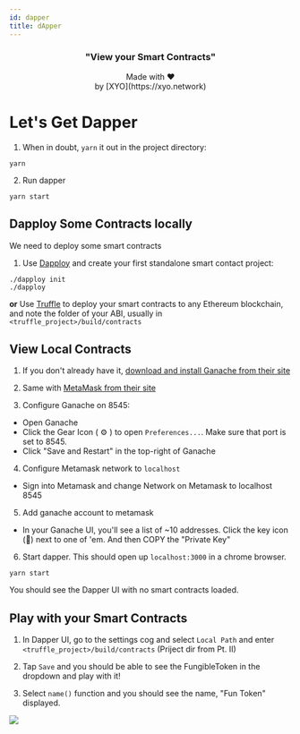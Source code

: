 ```yaml
---
id: dapper
title: dApper
---
```



<h3 align="center">
  "View your Smart Contracts"
</h3>
<p align="center">
  Made with ❤️
  <br/>by [XYO](https://xyo.network)
</p>

# Let's Get Dapper

1. When in doubt, `yarn` it out in the project directory:
```
yarn
```

2. Run dapper
```
yarn start
```

## Dapploy Some Contracts locally

We need to deploy some smart contracts

1. Use [Dapploy](https://github.com/XYOracleNetwork/tool-dappdeployer-node) and create your first standalone smart contact project:
```
./dapploy init
./dapploy
``` 

**or** Use [Truffle](https://truffleframework.com) to deploy your smart contracts to any Ethereum blockchain, and note the folder of your ABI, usually in `<truffle_project>/build/contracts`

## View Local Contracts

1. If you don't already have it, [download and install Ganache from their site](https://truffleframework.com/ganache)

2. Same with [MetaMask from their site](https://metamask.io/)

3. Configure Ganache on 8545:
 - Open Ganache
 - Click the Gear Icon ( ⚙️ ) to open `Preferences...`.	
   Make sure that port is set to 8545.	
 - Click "Save and Restart" in the top-right of Ganache	
 
4. Configure Metamask network to `localhost`
 - Sign into Metamask and change Network on Metamask to localhost 8545		
 
5. Add ganache account to metamask
 - In your Ganache UI, you'll see a list of ~10 addresses. Click the key icon (🔑) next to one of 'em. And then COPY the "Private Key"		
 
6. Start dapper. This should open up `localhost:3000` in a chrome browser.
```
yarn start
```

You should see the Dapper UI with no smart contracts loaded.


## Play with your Smart Contracts

1. In Dapper UI, go to the settings cog and select `Local Path` and enter `<truffle_project>/build/contracts` (Priject dir from Pt. II)

3. Tap `Save` and you should be able to see the FungibleToken in the dropdown and play with it!

4. Select `name()` function and you should see the name, "Fun Token" displayed.

<img src="https://ipfs.xyo.network/ipfs/QmeHnp8ZZS9tdM8aCbGC9xHhmW8CGDem8PiELvdNZxpfY9" />